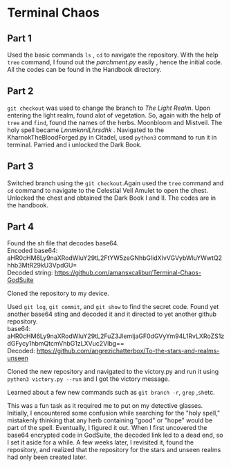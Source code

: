 # Terminal Chaos

## Part 1
Used the basic commands `ls` , `cd` to navigate the repository. With the help `tree` command, I found out the *parchment.py* easily , hence the initial code. All the codes can be found in the Handbook directory. 

## Part 2
`git checkout` was used to change the branch to *The Light Realm*. Upon entering the light realm, found alot of vegetation. So, again with the help of `tree` and `find`, found the names of the herbs. Moonbloom and Mistveil. The holy spell became *LnnmknnlLhrsdhk* . Navigated to the KharnokTheBloodForged.py in Citadel, used `python3` command to run it in terminal. Parried and i unlocked the Dark Book. 

## Part 3
Switched branch using the `git checkout`.Again used the `tree` command and `cd` command to navigate to the Celestial Veil Amulet to open the chest. Unlocked the chest and obtained the Dark Book I and II. The codes are in the handbook.

## Part 4
Found the sh file that decodes base64.  
Encoded base64: aHR0cHM6Ly9naXRodWIuY29tL2FtYW5zeGNhbGlidXIvVGVybWluYWwtQ2hhb3MtR29kU3VpdGU=  
Decoded string: https://github.com/amansxcalibur/Terminal-Chaos-GodSuite  

Cloned the repository to my device.

Used `git log`, `git commit`, and `git show` to find the secret code. Found yet another base64 sting and decoded it and it directed to yet another github repository.  
base64: aHR0cHM6Ly9naXRodWIuY29tL2FuZ3JlemljaGF0dGVyYm94L1RvLXRoZS1zdGFycy1hbmQtcmVhbG1zLXVuc2Vlbg==  
Decoded: https://github.com/angrezichatterbox/To-the-stars-and-realms-unseen

Cloned the new repository and navigated to the victory.py and run it using `python3 victory.py --run` and I got the victory message.  

Learned about a few new commands such as `git branch -r`, `grep` ,`sh`etc.  


This was a fun task as it required me to put on my detective glasses. Initially, I encountered some confusion while searching for the "holy spell," mistakenly thinking that any herb containing "good" or "hope" would be part of the spell. Eventually, I figured it out. When I first uncovered the base64 encrypted code in GodSuite, the decoded link led to a dead end, so I set it aside for a while. A few weeks later, I revisited it, found the repository, and realized that the repository for the stars and unseen realms had only been created later. 
